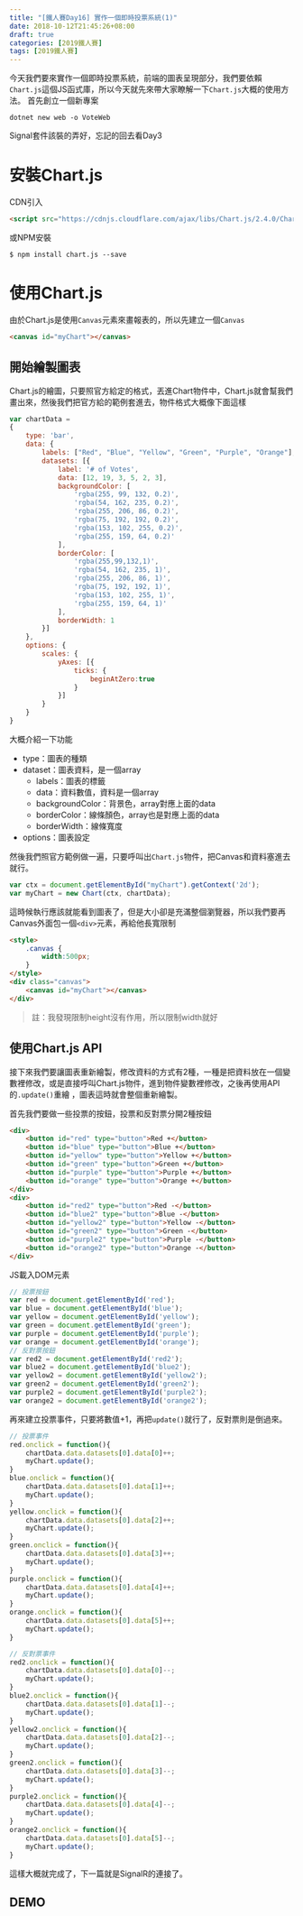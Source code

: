 ```yaml
---
title: "[鐵人賽Day16] 實作一個即時投票系統(1)"
date: 2018-10-12T21:45:26+08:00
draft: true
categories: [2019鐵人賽]
tags: [2019鐵人賽]
---
```

今天我們要來實作一個即時投票系統，前端的圖表呈現部分，我們要依賴`Chart.js`這個JS函式庫，所以今天就先來帶大家瞭解一下`Chart.js`大概的使用方法。
首先創立一個新專案
``` shell
dotnet new web -o VoteWeb
```
Signal套件該裝的弄好，忘記的回去看Day3

# 安裝Chart.js
CDN引入
``` html
<script src="https://cdnjs.cloudflare.com/ajax/libs/Chart.js/2.4.0/Chart.min.js"></script>
```
或NPM安裝
``` shell
$ npm install chart.js --save
```
# 使用Chart.js
由於Chart.js是使用`Canvas`元素來畫報表的，所以先建立一個`Canvas`
``` html
<canvas id="myChart"></canvas>
```
## 開始繪製圖表
Chart.js的繪圖，只要照官方給定的格式，丟進Chart物件中，Chart.js就會幫我們畫出來，然後我們把官方給的範例套進去，物件格式大概像下面這樣
``` js
var chartData =
{
    type: 'bar',
    data: {
        labels: ["Red", "Blue", "Yellow", "Green", "Purple", "Orange"],
        datasets: [{
            label: '# of Votes',
            data: [12, 19, 3, 5, 2, 3],
            backgroundColor: [
                'rgba(255, 99, 132, 0.2)',
                'rgba(54, 162, 235, 0.2)',
                'rgba(255, 206, 86, 0.2)',
                'rgba(75, 192, 192, 0.2)',
                'rgba(153, 102, 255, 0.2)',
                'rgba(255, 159, 64, 0.2)'
            ],
            borderColor: [
                'rgba(255,99,132,1)',
                'rgba(54, 162, 235, 1)',
                'rgba(255, 206, 86, 1)',
                'rgba(75, 192, 192, 1)',
                'rgba(153, 102, 255, 1)',
                'rgba(255, 159, 64, 1)'
            ],
            borderWidth: 1
        }]
    },
    options: {
        scales: {
            yAxes: [{
                ticks: {
                    beginAtZero:true
                }
            }]
        }
    }
}
```
大概介紹一下功能

- type：圖表的種類
- dataset：圖表資料，是一個array
    - labels：圖表的標籤
    - data：資料數值，資料是一個array
    - backgroundColor：背景色，array對應上面的data
    - borderColor：線條顏色，array也是對應上面的data
    - borderWidth：線條寬度
- options：圖表設定

然後我們照官方範例做一遍，只要呼叫出`Chart.js`物件，把Canvas和資料塞進去就行。
``` js
var ctx = document.getElementById("myChart").getContext('2d');
var myChart = new Chart(ctx, chartData);
```
這時候執行應該就能看到圖表了，但是大小卻是充滿整個瀏覽器，所以我們要再Canvas外面包一個`<div>`元素，再給他長寬限制
``` html
<style>
    .canvas {
        width:500px;
    }
</style>
<div class="canvas">
    <canvas id="myChart"></canvas>
</div>

```
> 註：我發現限制height沒有作用，所以限制width就好

## 使用Chart.js API
接下來我們要讓圖表重新繪製，修改資料的方式有2種，一種是把資料放在一個變數裡修改，或是直接呼叫Chart.js物件，進到物件變數裡修改，之後再使用API的`.update()`重繪
，圖表這時就會整個重新繪製。

首先我們要做一些投票的按鈕，投票和反對票分開2種按鈕 
``` html
<div>
    <button id="red" type="button">Red +</button>
    <button id="blue" type="button">Blue +</button>
    <button id="yellow" type="button">Yellow +</button>
    <button id="green" type="button">Green +</button>
    <button id="purple" type="button">Purple +</button>
    <button id="orange" type="button">Orange +</button>
</div>
<div>
    <button id="red2" type="button">Red -</button>
    <button id="blue2" type="button">Blue -</button>
    <button id="yellow2" type="button">Yellow -</button>
    <button id="green2" type="button">Green -</button>
    <button id="purple2" type="button">Purple -</button>
    <button id="orange2" type="button">Orange -</button>
</div>
```
JS載入DOM元素
``` js
// 投票按鈕
var red = document.getElementById('red');
var blue = document.getElementById('blue');
var yellow = document.getElementById('yellow');
var green = document.getElementById('green');
var purple = document.getElementById('purple');
var orange = document.getElementById('orange');
// 反對票按鈕
var red2 = document.getElementById('red2');
var blue2 = document.getElementById('blue2');
var yellow2 = document.getElementById('yellow2');
var green2 = document.getElementById('green2');
var purple2 = document.getElementById('purple2');
var orange2 = document.getElementById('orange2');
```
再來建立投票事件，只要將數值+1，再把`update()`就行了，反對票則是倒過來。
``` js
// 投票事件
red.onclick = function(){
    chartData.data.datasets[0].data[0]++;
    myChart.update();
}
blue.onclick = function(){
    chartData.data.datasets[0].data[1]++;
    myChart.update();
}
yellow.onclick = function(){
    chartData.data.datasets[0].data[2]++;
    myChart.update();
}
green.onclick = function(){
    chartData.data.datasets[0].data[3]++;
    myChart.update();
}
purple.onclick = function(){
    chartData.data.datasets[0].data[4]++;
    myChart.update();
}
orange.onclick = function(){
    chartData.data.datasets[0].data[5]++;
    myChart.update();
}

// 反對票事件
red2.onclick = function(){
    chartData.data.datasets[0].data[0]--;
    myChart.update();
}
blue2.onclick = function(){
    chartData.data.datasets[0].data[1]--;
    myChart.update();
}
yellow2.onclick = function(){
    chartData.data.datasets[0].data[2]--;
    myChart.update();
}
green2.onclick = function(){
    chartData.data.datasets[0].data[3]--;
    myChart.update();
}
purple2.onclick = function(){
    chartData.data.datasets[0].data[4]--;
    myChart.update();
}
orange2.onclick = function(){
    chartData.data.datasets[0].data[5]--;
    myChart.update();
}
```
這樣大概就完成了，下一篇就是SignalR的連接了。

## DEMO


